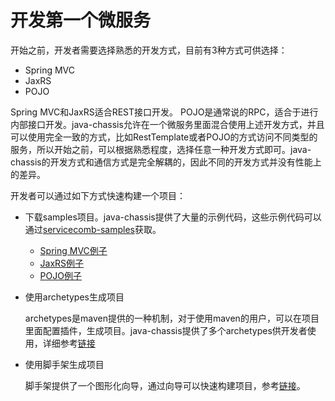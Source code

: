 # 开发第一个微服务

开始之前，开发者需要选择熟悉的开发方式，目前有3种方式可供选择：

* Spring MVC
* JaxRS
* POJO

Spring MVC和JaxRS适合REST接口开发。 POJO是通常说的RPC，适合于进行内部接口开发。java-chassis允许在一个微服务里面混合使用上述开发方式，并且可以使用完全一致的方式，比如RestTemplate或者POJO的方式访问不同类型的服务，所以开始之前，可以根据熟悉程度，选择任意一种开发方式即可。java-chassis的开发方式和通信方式是完全解耦的，因此不同的开发方式并没有性能上的差异。

开发者可以通过如下方式快速构建一个项目：

* 下载samples项目。java-chassis提供了大量的示例代码，这些示例代码可以通过[servicecomb-samples](https://github.com/apache/servicecomb-samples)获取。

  * [Spring MVC例子](https://github.com/apache/servicecomb-samples/tree/master/java-chassis-samples/springmvc-sample)
  * [JaxRS例子](https://github.com/apache/servicecomb-samples/tree/master/java-chassis-samples/jaxrs-sample)
  * [POJO例子](https://github.com/apache/servicecomb-samples/tree/master/java-chassis-samples/pojo-sample)

* 使用archetypes生成项目

  archetypes是maven提供的一种机制，对于使用maven的用户，可以在项目里面配置插件，生成项目。java-chassis提供了多个archetypes供开发者使用，详细参考[链接](https://github.com/apache/servicecomb-java-chassis/tree/master/archetypes)

* 使用脚手架生成项目

  脚手架提供了一个图形化向导，通过向导可以快速构建项目，参考[链接](http://start.servicecomb.io/)。